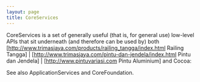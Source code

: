 ```yaml
---
layout: page
title: CoreServices
---
```


CoreServices is a set of generally useful (that is, for general use) low-level APIs that sit underneath (and therefore can be used by) both [http://www.trimasjaya.com/products/railing_tangga/index.html Railing Tangga] | [http://www.trimasjaya.com/pintu-dan-jendela/index.html Pintu dan Jendela] | [http://www.pintuvariasi.com Pintu Aluminium] and Cocoa:

See also ApplicationServices and CoreFoundation.

